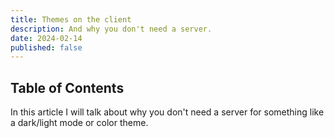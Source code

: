 ```yaml
---
title: Themes on the client
description: And why you don't need a server.
date: 2024-02-14
published: false
---
```


## Table of Contents

In this article I will talk about why you don't need a server for something like a dark/light mode or color theme.
